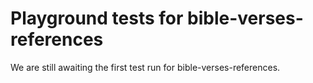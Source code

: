 # Playground tests for bible-verses-references
We are still awaiting the first test run for bible-verses-references.
